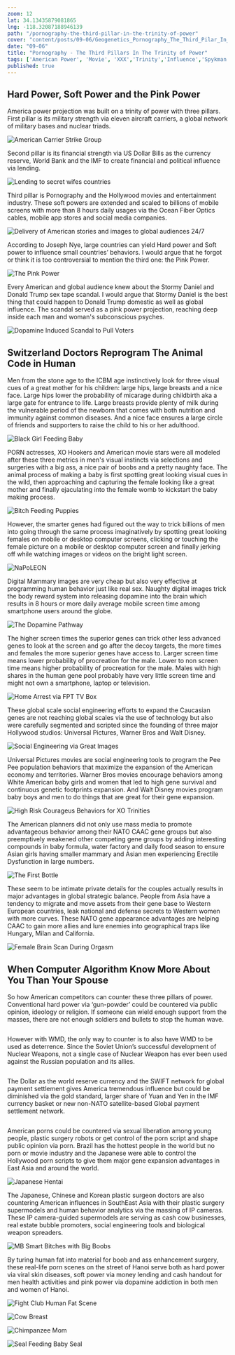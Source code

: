 ```yaml
--- 
zoom: 12
lat: 34.13435879081865
lng: -118.32087188946139
path: "/pornography-the-third-pillar-in-the-trinity-of-power"
cover: "content/posts/09-06/Geogenetics_Pornography_The_Third_Pilar_In_The_Trinity_Of_Power.png"
date: "09-06"
title: "Pornography - The Third Pillars In The Trinity of Power"
tags: ['American Power', 'Movie', 'XXX','Trinity','Influence','Spykman World','Nicholas Spykman']    
published: true
---
```

## Hard Power, Soft Power and the Pink Power
America power projection was built on a trinity of power with three pillars. First pillar is its military strength via eleven aircraft carriers, a global network of military bases and nuclear triads.

![American Carrier Strike Group](https://storage.googleapis.com/spykman-world/US_Carrier_Strike_Group.png)

Second pillar is its financial strength via US Dollar Bills as the currency reserve, World Bank and the IMF to create financial and political influence via lending.

![Lending to secret wifes countries](https://storage.googleapis.com/spykman-world/International%20Bank%20of%20Reconstruction%20and%20Development.png)

Third pillar is Pornography and the Hollywood movies and entertainment industry. These soft powers are extended and scaled to billions of mobile screens with more than 8 hours daily usages via the Ocean Fiber Optics cables, mobile app stores and social media companies.  

![Delivery of American stories and images to global audiences 24/7](https://storage.googleapis.com/spykman-world/japan_california_fiber_optics_cable.png)

According to Joseph Nye, large countries can yield Hard power and Soft power to influence small countries’ behaviors. I would argue that he forgot or think it is too controversial to mention the third one: the Pink Power.

![The Pink Power](https://storage.googleapis.com/spykman-world/Victoria%20Secret.png)

Every American and global audience knew about the Stormy Daniel and Donald Trump sex tape scandal. I would argue that Stormy Daniel is the best thing that could happen to Donald Trump domestic as well as global influence. The scandal served as a pink power projection, reaching deep inside each man and woman's subconscious psyches.

![Dopamine Induced Scandal to Pull Voters](https://storage.googleapis.com/spykman-world/Stormy%20Daniel%20XO%20Porn%20Star%20Scandal.png)

## Switzerland Doctors Reprogram The Animal Code in Human

Men from the stone age to the ICBM age instinctively look for three visual cues of a great mother for his children: large hips, large breasts and a nice face. Large hips lower the probability of micarage during childbirth aka a large gate for entrance to life. Large breasts provide plenty of milk during the vulnerable period of the newborn that comes with both nutrition and immunity against common diseases. And a nice face  ensures a large circle of friends and supporters to raise the child to his or her adulthood. 

![Black Girl Feeding Baby](https://storage.googleapis.com/spykman-world/Black%20Girl%20Feeding%20Baby.png)

PORN actresses, XO Hookers and American movie stars were all modeled after these three metrics in men's visual instincts via selections and surgeries with a big ass, a nice pair of boobs and a pretty naughty face. The animal process of making a baby is first spotting great looking visual cues in the wild, then approaching and capturing the female looking like a great mother and finally ejaculating into the female womb to kickstart the baby making process. 

![Bitch Feeding Puppies](https://storage.googleapis.com/spykman-world/Bitch_Feeding_Babydogs.png)

However, the smarter genes had figured out the way to trick billions of men into going through the same process imaginatively by spotting great looking females on mobile or desktop computer screens, clicking or touching the female picture on a mobile or desktop computer screen and finally jerking off while watching images or videos on the bright light screen.

![NaPoLEON](https://storage.googleapis.com/spykman-world/napoleon-secret-statue.png)   

Digital Mammary images are very cheap but also very effective at programming human behavior just like real sex. Naughty digital images trick the body reward system into releasing dopamine into the brain which results in 8 hours or more daily average mobile screen time among smartphone users around the globe. 

![The Dopamine Pathway](https://storage.googleapis.com/spykman-world/The%20Dopamine%20Pathway.png) 

The higher screen times the superior genes can trick other less advanced genes to look at the screen and go after the decoy targets, the more times and females the more superior genes have access to. Larger screen time means lower probability of procreation for the male. Lower to non screen time means higher probability of procreation for the male. Males with high shares in the human gene pool probably have very little screen time and might not own a smartphone, laptop or television. 

![Home Arrest via FPT TV Box](https://storage.googleapis.com/spykman-world/HomeArrest_via_FPT_TV_BOX.png)

These global scale social engineering efforts to expand the Caucasian genes are not reaching global scales via the use of technology but also were carefully segmented and scripted since the founding of three major Hollywood studios: Universal Pictures, Warner Bros and Walt Disney. 

![Social Engineering via Great Images](https://storage.googleapis.com/spykman-world/Social%20Science%20via%20Great%20Images.png)

Universal Pictures movies are social engineering tools to program the Pee Pee population behaviors that maximize the expansion of the American economy and territories. Warner Bros movies encourage behaviors among White American baby girls and women that led to high gene survival and continuous genetic footprints expansion. And Walt Disney movies program baby boys and men to do things that are great for their gene expansion. 

![High Risk Courageus Behaviors for XO Trinities](https://storage.googleapis.com/spykman-world/Trinity%20Pull%20Strategy%20against%20Competing%20Genes.png)

The American planners did not only use mass media to promote advantageous behavior among their NATO CAAC gene groups but also preemptively weakened other competing gene groups by adding interesting compounds in baby formula, water factory and daily food season to ensure Asian girls having smaller mammary and Asian men experiencing Erectile Dysfunction in large numbers. 

![The First Bottle](https://storage.googleapis.com/spykman-world/The%20First%20Bottle.png)

These seem to be intimate private details for the couples actually results in major advantages in global strategic balance. People from Asia have a tendency to migrate and move assets from their gene base to Western European countries, leak national and defense secrets to Western women with more curves. These NATO gene appearance advantages are helping CAAC to gain more allies and lure enemies into geographical traps like Hungary, Milan and California. 

![Female Brain Scan During Orgasm](https://storage.googleapis.com/spykman-world/Female%20Brain%20Scan%20During%20Orgasm.png)

## When Computer Algorithm Know More About You Than Your Spouse

So how American competitors can counter these three pillars of power. Conventional hard power via ‘gun-powder’ could be countered via public opinion, ideology or religion. If someone can wield enough support from the masses, there are not enough soldiers and bullets to stop the human wave. 

![]()

However with WMD, the only way to counter is to also have WMD to be used as deterrence. Since the Soviet Union’s successful development of Nuclear Weapons, not a single case of Nuclear Weapon has ever been used against the Russian population and its allies. 

![]()

The Dollar as the world reserve currency and the SWIFT network for global payment settlement gives America tremendous influence but could be diminished via the gold standard, larger share of Yuan and Yen in the IMF currency basket or new non-NATO satellite-based Global payment settlement network. 

![]()

American porns could be countered via sexual liberation among young people, plastic surgery robots or get control of the porn script and shape public opinion via porn. Brazil has the hottest people in the world but no porn or movie industry and the Japanese were able to control the Hollywood porn scripts to give them major gene expansion advantages in East Asia and around the world.

![Japanese Hentai](https://storage.googleapis.com/spykman-world/Japanese%20Hentai.png)

The Japanese, Chinese and Korean plastic surgeon doctors are also countering American influences in SouthEast Asia with their plastic surgery supermodels and human behavior analytics via the massing of IP cameras. These IP camera-guided supermodels are serving as cash cow businesses, real estate bubble promoters, social engineering tools and biological weapon spreaders.

![MB Smart Bitches with Big Boobs](https://storage.googleapis.com/spykman-world/MB%20SmartBank.png)

By turing human fat into material for boob and ass enhancement surgery, these real-life porn scenes on the street of Hanoi serve both as hard power via viral skin diseases, soft power via money lending and cash handout for men health activities and pink power via dopamine addiction in both men and women of Hanoi.

![Fight Club Human Fat Scene](https://storage.googleapis.com/spykman-world/Fight%20club%20Human%20Fat%20Scene.png)

![Cow Breast](https://storage.googleapis.com/spykman-world/Cow%20Milk%20Very%20Similiar%20to%20Human%20Milk.png)

![Chimpanzee Mom](https://storage.googleapis.com/spykman-world/Chimpanzee%20Mom.png)

![Seal Feeding Baby Seal](https://storage.googleapis.com/spykman-world/Seal%20Feeding%20Babyseal%20with%20Milk.png)







